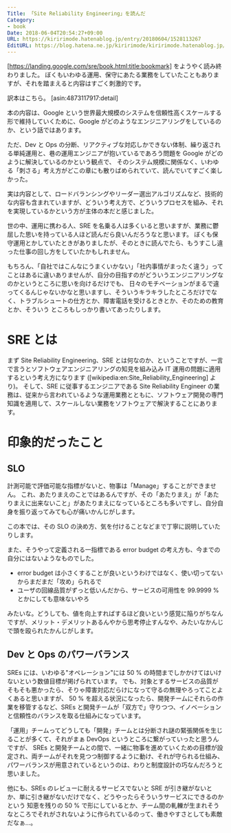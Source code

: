```yaml
---
Title: 「Site Reliability Engineering」を読んだ
Category:
- book
Date: 2018-06-04T20:54:27+09:00
URL: https://kiririmode.hatenablog.jp/entry/20180604/1528113267
EditURL: https://blog.hatena.ne.jp/kiririmode/kiririmode.hatenablog.jp/atom/entry/17391345971651059786
---
```


[https://landing.google.com/sre/book.html:title:bookmark] をようやく読み終わりました。
ぼくもいわゆる運用、保守にあたる業務をしていたこともありますが、それを踏まえると内容はすごく刺激的です。

訳本はこちら。
[asin:4873117917:detail]

本の内容は、Google という世界最大規模のシステムを信頼性高くスケールする形で維持していくために、Google がどのようなエンジニアリングをしているのか、という話ではあります。

ただ、Dev と Ops の分断、リアクティブな対応しかできない体制、繰り返される単純運用と、巷の運用エンジニアが抱いているであろう問題を Google がどのように解決しているのかという観点で、
そのシステム規模に関係なく、いわゆる「刺さる」考え方がどこの章にも散りばめられていて、読んでいてすごく楽しかった。

実は内容として、ロードバランシングやリーダー選出アルゴリズムなど、技術的な内容も含まれていますが、どういう考え方で、どういうプロセスを組み、それを実現しているかという方が主体の本だと感じました。


世の中、運用に携わる人、SRE を名乗る人は多くいると思いますが、業務に鬱屈した思いを持っている人ほど読んだら良いんだろうなと思います。
ぼくも保守運用とかしていたときがありましたが、そのときに読んでたら、もうすこし違った仕事の回し方をしていたかもしれません。

もちろん、「自社ではこんなにうまくいかない」「社内事情がまったく違う」ってことはあるに違いありませんが、自分の目指すのがどういうエンジニアリングなのかというところに思いを向けるだけでも、
日々のモチベーションがまるで違ってくるんじゃないかなと思いますし、そういうキラキラしたところだけでなく、トラブルシュートの仕方とか、障害電話を受けるときとか、そのための教育とか、そういう
ところもしっかり書いてあったりします。


# SRE とは

まず Site Reliability Engineering、SRE とは何なのか、ということですが、一言で言うとソフトウェアエンジニアリングの知見を組み込み IT 運用の問題に適用するという考え方になります ([wikipedia:en:Site_Reliability_Engineering] より)。
そして、SRE に従事するエンジニアである Site Reliability Engineer の業務は、従来から言われているような運用業務とともに、ソフトウェア開発の専門知識を適用して、スケールしない業務をソフトウェアで解決することにあります。

# 印象的だったこと

## SLO

計測可能で評価可能な指標がないと、物事は「Manage」することができません。
これ、あたりまえのことではあるんですが、その「あたりまえ」が「あたりまえに出来ないこと」があたりまえになっているところも多いですし、自分自身を振り返ってみても心が痛いかんじがします。

この本では、その SLO の決め方、気を付けることなどまで丁寧に説明していたりします。


また、そうやって定義される一指標である error budget の考え方も、今までの自分にはないようなものでした。

- error budget は小さくすることが良いというわけではなく、使い切ってないからまだまだ「攻め」られるで
- ユーザの回線品質がずっと低いんだから、サービスの可用性を 99.9999 % とかにしても意味ないやろ

みたいな。どうしても、値を向上すればするほど良いという感覚に陥りがちなんですが、メリット・デメリットあるんやから思考停止すんなや、みたいなかんじで頭を殴られたかんじがします。

## Dev と Ops のパワーバランス

SREs には、いわゆる"オペレーション"には 50 % の時間までしかかけてはいけないという数値目標が掲げられています。
でも、対象とするサービスの品質がそもそも悪かったら、そりゃ障害対応だらけになって守るの無理やろってことよくあると思いますが、
50 % を超える状況になったら、開発チームにそれらの作業を移管するなど、SREs と開発チームが「双方で」守りつつ、イノベーションと信頼性のバランスを取る仕組みになっています。


「運用」チームってどうしても「開発」チームとは分断され謎の緊張関係を生じることが多くて、それがまぁ DevOps というところに繋がっていったと思うんですが、
SREs と開発チームとの間で、一緒に物事を進めていくための目標が設定され、両チームがそれを見つつ制御するように動け、それが守られる仕組み、パワーバランスが用意されているというのは、わりと制度設計の巧なんだろうと思いました。

他にも、SREs のレビューに耐えるサービスでないと SRE が引き継がないとか、単に引き継がないだけでなく、どうやったらそういうサービスにできるのかという
知恵を残りの 50 % で形にしているとか、チーム間の軋轢が生まれそうなところでそれがされないように作られているのって、働きやすさとしても素敵だなぁ…。

